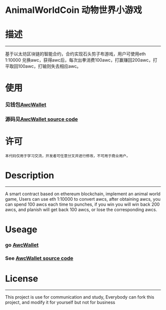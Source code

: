 # AnimalWorldCoin 动物世界小游戏

# 描述
------
基于以太坊区块链的智能合约，合约实现石头剪子布游戏，用户可使用eth 1:10000 兑换awc，获得awc后，每次出拳消费100awc，打赢赚回200awc，打平取回100awc，打输则失去相应awc。

# 使用

### 见钱包[AwcWallet](http://awc.artbchain.io)

### 源码见[AwcWallet source code](https://github.com/agangdi/AwcWallet)

# 许可

	本代码仅用于学习交流，开发者可任意分叉并进行修改，不可用于商业用户。

# Description 
------
A smart contract based on ethereum blockchain, implement an animal world game, Users can use eth 1:10000 to convert awcs, after obtaining awcs, you can spend 100 awcs each time to punches, if you win you will win back 200 awcs, and planish will get back 100 awcs, or lose the corresponding awcs.

# Useage

### go [AwcWallet](http://awc.artbchain.io)

### See [AwcWallet source code](https://github.com/agangdi/AwcWallet)

# License
-------
This project is use for communication and study, Everybody can fork this project, and modify it for yourself but not for business

